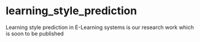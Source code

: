 # learning_style_prediction
Learning style prediction in E-Learning systems is our research work which is soon to be published
